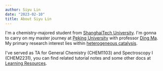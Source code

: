 ```yaml
---
author: Siyu Lin
date: "2023-02-10"
title: About Siyu Lin
---
```


I'm a chemistry-majored student from [ShanghaiTech University](https://www.shanghaitech.edu.cn/eng/). I'm gonna to carry on my master journey at [Peking University](https://english.pku.edu.cn/) with professor [Ding Ma](https://www.chem.pku.edu.cn/mading/). My primary research interest lies within [heterogeneous catalysis](https://en.wikipedia.org/wiki/Heterogeneous_catalysis). 

I've served as TA for General Chemistry (CHEM1103) and Spectroscopy I (CHEM2231), you can find related tutorial notes and some other docs at [Learning Resources](/learning-resources/learning-resources/).

